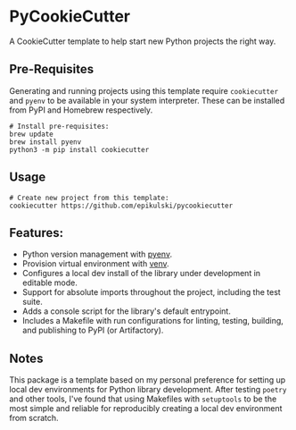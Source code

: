 # PyCookieCutter
A CookieCutter template to help start new Python projects the right way. 

## Pre-Requisites
Generating and running projects using this template require `cookiecutter` and `pyenv` to be available in your system
interpreter. These can be installed from PyPI and Homebrew respectively.

```shell
# Install pre-requisites:
brew update
brew install pyenv 
python3 -m pip install cookiecutter
```

## Usage
```shell
# Create new project from this template:
cookiecutter https://github.com/epikulski/pycookiecutter
```

## Features:
* Python version management with [pyenv](https://github.com/pyenv/pyenv).
* Provision virtual environment with [venv](https://docs.python.org/3/library/venv.html).
* Configures a local dev install of the library under development in editable mode.
* Support for absolute imports throughout the project, including the test suite. 
* Adds a console script for the library's default entrypoint.
* Includes a Makefile with run configurations for linting, testing, building, and publishing to PyPI (or Artifactory). 

## Notes
This package is a template based on my personal preference for setting up local dev environments for Python library
development. After testing `poetry` and other tools, I've found that using Makefiles with `setuptools` to be the most 
simple and reliable for reproducibly creating a local dev environment from scratch. 